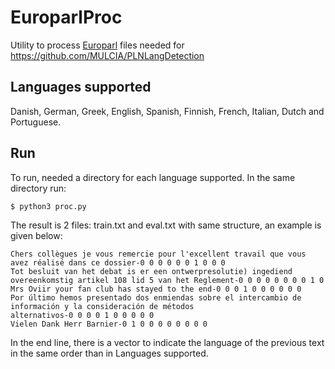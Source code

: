 # EuroparlProc

Utility to process [Europarl](http://www.statmt.org/europarl/) files needed for https://github.com/MULCIA/PLNLangDetection

## Languages supported

Danish, German, Greek, English, Spanish, Finnish, French, Italian, Dutch and Portuguese.

## Run

To run, needed a directory for each language supported. In the same directory run:

`$ python3 proc.py`

The result is 2 files: train.txt and eval.txt with same structure, an example is given below:

    Chers collègues je vous remercie pour l'excellent travail que vous avez réalisé dans ce dossier-0 0 0 0 0 0 1 0 0 0
    Tot besluit van het debat is er een ontwerpresolutie) ingediend overeenkomstig artikel 108 lid 5 van het Reglement-0 0 0 0 0 0 0 0 1 0
    Mrs Oviir your fan club has stayed to the end-0 0 0 1 0 0 0 0 0 0
    Por último hemos presentado dos enmiendas sobre el intercambio de información y la consideración de métodos
    alternativos-0 0 0 0 1 0 0 0 0 0
    Vielen Dank Herr Barnier-0 1 0 0 0 0 0 0 0 0

In the end line, there is a vector to indicate the language of the previous text in the same order than in Languages supported.